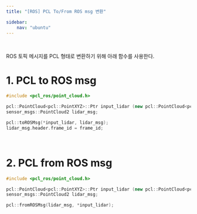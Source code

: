 ```yaml
---
title: "[ROS] PCL To/From ROS msg 변환"

sidebar:
    nav: "ubuntu"
---
```


<br/>


ROS 토픽 메시지를 PCL 형태로 변환하기 위해 아래 함수를 사용한다.


# 1. PCL to ROS msg

```cpp
#include <pcl_ros/point_cloud.h>

pcl::PointCloud<pcl::PointXYZ>::Ptr input_lidar (new pcl::PointCloud<pcl::PointXYZ>);
sensor_msgs::PointCloud2 lidar_msg;

pcl::toROSMsg(*input_lidar, lidar_msg);
lidar_msg.header.frame_id = frame_id;
```
<br/>


# 2. PCL from ROS msg 

```cpp
#include <pcl_ros/point_cloud.h>

pcl::PointCloud<pcl::PointXYZ>::Ptr input_lidar (new pcl::PointCloud<pcl::PointXYZ>);
sensor_msgs::PointCloud2 lidar_msg;

pcl::fromROSMsg(lidar_msg, *input_lidar);
```


<br/>


